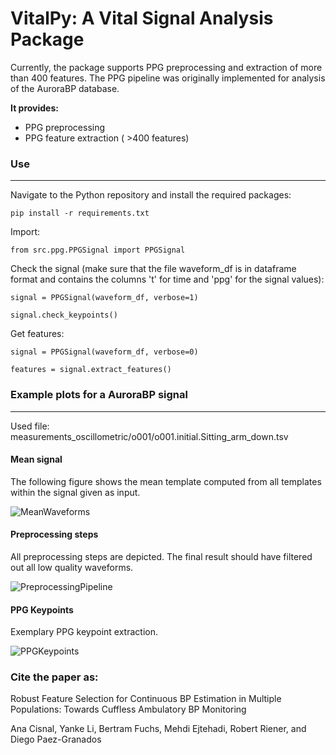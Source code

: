 # VitalPy: A Vital Signal Analysis Package

Currently, the package supports PPG preprocessing and extraction of more than 400 features. The PPG pipeline was originally implemented for analysis of the AuroraBP database.

**It provides:**
- PPG preprocessing
- PPG feature extraction ( >400 features)

### Use
----------------------

Navigate to the Python repository and install the required packages:

```pip install -r requirements.txt```

Import:

```from src.ppg.PPGSignal import PPGSignal```

Check the signal (make sure that the file waveform_df is in dataframe format and contains the columns 't' for time and 'ppg' for the signal values):

```signal = PPGSignal(waveform_df, verbose=1)```

```signal.check_keypoints()```

Get features:

```signal = PPGSignal(waveform_df, verbose=0)```

```features = signal.extract_features()```



### Example plots for a AuroraBP signal
----------------------

Used file: measurements_oscillometric/o001/o001.initial.Sitting_arm_down.tsv

#### Mean signal

The following figure shows the mean template computed from all templates within the signal given as input.

![MeanWaveforms](https://github.com/SCAI-Lab/VitalPy/assets/33239037/5a8136b0-f9fc-49a4-b345-d2609a5113de)

#### Preprocessing steps

All preprocessing steps are depicted. The final result should have filtered out all low quality waveforms.

![PreprocessingPipeline](https://github.com/SCAI-Lab/VitalPy/assets/33239037/f9e518d6-4fa7-4a7b-b9f8-990c20b87a51)

#### PPG Keypoints

Exemplary PPG keypoint extraction.

![PPGKeypoints](https://github.com/SCAI-Lab/VitalPy/assets/33239037/84c44e52-2a07-4faf-b142-45a8e17486ee)

### Cite the paper as:

Robust Feature Selection for Continuous BP Estimation in Multiple Populations: Towards Cuffless Ambulatory BP Monitoring

Ana Cisnal, Yanke Li, Bertram Fuchs, Mehdi Ejtehadi, Robert Riener, and Diego Paez-Granados
